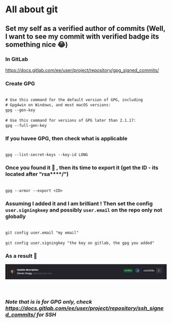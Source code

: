 # All about git


## Set my self as a verified author of commits (Well, I want to see my commit with verified badge its something nice 😂)



### In GitLab

https://docs.gitlab.com/ee/user/project/repository/gpg_signed_commits/


### Create GPG

```ssh

# Use this command for the default version of GPG, including
# Gpg4win on Windows, and most macOS versions:
gpg --gen-key

# Use this command for versions of GPG later than 2.1.17:
gpg --full-gen-key

```


### If you havee GPG, then check what is applicable

```ssh

gpg --list-secret-keys --key-id LONG
```


### Once you found it 👀 , then its time to export it (get the ID - its located after "rsa****/")

```ssh

gpg --armor --export <ID>
```


### Assuming I added it and I am brilliant ! Then set the config `user.signingkeey` and possibly `user.email` on the repo only not globally

```ssh

git config user.email "my email"

git config user.signingkey "the key on gitlab, the gpg you added"
```

### As a result 🚀



<img src="verifiedsht.PNG" alt="verified" />


<br>
<br>
<br>

### ***Note that is is for GPG only, check https://docs.gitlab.com/ee/user/project/repository/ssh_signed_commits/ for SSH***